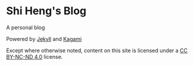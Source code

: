 # Shi Heng's Blog

A personal blog

Powered by <a href="https://github.com/jekyll/jekyll">Jekyll</a> and <a href="https://github.com/kamikat/jekyll-theme-kagami">Kagami</a>

Except where otherwise noted, content on this site is licensed under a <a href="https://creativecommons.org/licenses/by-nc-nd/4.0/" target="_blank">CC BY-NC-ND 4.0</a> license.
